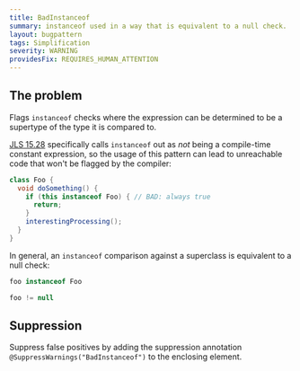 ```yaml
---
title: BadInstanceof
summary: instanceof used in a way that is equivalent to a null check.
layout: bugpattern
tags: Simplification
severity: WARNING
providesFix: REQUIRES_HUMAN_ATTENTION
---
```


<!--
*** AUTO-GENERATED, DO NOT MODIFY ***
To make changes, edit the @BugPattern annotation or the explanation in docs/bugpattern.
-->

## The problem
Flags `instanceof` checks where the expression can be determined to be a
supertype of the type it is compared to.

[JLS 15.28](https://docs.oracle.com/javase/specs/jls/se8/html/jls-15.html#jls-15.28)
specifically calls `instanceof` out as *not* being a compile-time constant
expression, so the usage of this pattern can lead to unreachable code that won't
be flagged by the compiler:

```java {.bad}
class Foo {
  void doSomething() {
    if (this instanceof Foo) { // BAD: always true
      return;
    }
    interestingProcessing();
  }
}
```

In general, an `instanceof` comparison against a superclass is equivalent to a
null check:

```java {.bad}
foo instanceof Foo
```

```java {.good}
foo != null
```

## Suppression
Suppress false positives by adding the suppression annotation `@SuppressWarnings("BadInstanceof")` to the enclosing element.
